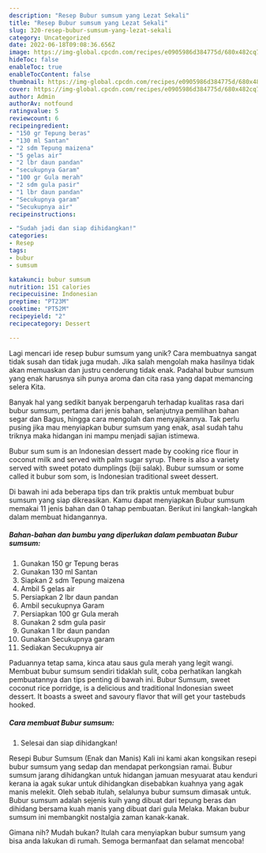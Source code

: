 ```yaml
---
description: "Resep Bubur sumsum yang Lezat Sekali"
title: "Resep Bubur sumsum yang Lezat Sekali"
slug: 320-resep-bubur-sumsum-yang-lezat-sekali
category: Uncategorized
date: 2022-06-18T09:08:36.656Z
image: https://img-global.cpcdn.com/recipes/e0905986d384775d/680x482cq70/bubur-sumsum-foto-resep-utama.jpg
hideToc: false
enableToc: true
enableTocContent: false
thumbnail: https://img-global.cpcdn.com/recipes/e0905986d384775d/680x482cq70/bubur-sumsum-foto-resep-utama.jpg
cover: https://img-global.cpcdn.com/recipes/e0905986d384775d/680x482cq70/bubur-sumsum-foto-resep-utama.jpg
author: Admin
authorAv: notfound
ratingvalue: 5
reviewcount: 6
recipeingredient:
- "150 gr Tepung beras"
- "130 ml Santan"
- "2 sdm Tepung maizena"
- "5 gelas air"
- "2 lbr daun pandan"
- "secukupnya Garam"
- "100 gr Gula merah"
- "2 sdm gula pasir"
- "1 lbr daun pandan"
- "Secukupnya garam"
- "Secukupnya air"
recipeinstructions:

- "Sudah jadi dan siap dihidangkan!"
categories:
- Resep
tags:
- bubur
- sumsum

katakunci: bubur sumsum 
nutrition: 151 calories
recipecuisine: Indonesian
preptime: "PT23M"
cooktime: "PT52M"
recipeyield: "2"
recipecategory: Dessert

---
```





Lagi mencari ide resep bubur sumsum yang unik? Cara membuatnya sangat tidak susah dan tidak juga mudah. Jika salah mengolah maka hasilnya tidak akan memuaskan dan justru cenderung tidak enak. Padahal bubur sumsum yang enak harusnya sih punya aroma dan cita rasa yang dapat memancing selera Kita.





Banyak hal yang sedikit banyak berpengaruh terhadap kualitas rasa dari bubur sumsum, pertama dari jenis bahan, selanjutnya pemilihan bahan segar dan Bagus, hingga cara mengolah dan menyajikannya. Tak perlu pusing jika mau menyiapkan bubur sumsum yang enak,      asal sudah tahu triknya maka hidangan ini mampu menjadi sajian istimewa.














Bubur sum sum is an Indonesian dessert made by cooking rice flour in coconut milk and served with palm sugar syrup. There is also a variety served with sweet potato dumplings (biji salak). Bubur sumsum or some called it bubur som som, is Indonesian traditional sweet dessert.






Di bawah ini ada beberapa tips dan trik praktis untuk membuat bubur sumsum yang siap dikreasikan. Kamu dapat menyiapkan Bubur sumsum memakai 11 jenis bahan dan 0 tahap pembuatan. Berikut ini langkah-langkah dalam membuat hidangannya.

<!--inarticleads1-->

##### Bahan-bahan dan bumbu yang diperlukan dalam pembuatan Bubur sumsum:

1. Gunakan 150 gr Tepung beras
1. Gunakan 130 ml Santan
1. Siapkan 2 sdm Tepung maizena
1. Ambil 5 gelas air
1. Persiapkan 2 lbr daun pandan
1. Ambil secukupnya Garam
1. Persiapkan 100 gr Gula merah
1. Gunakan 2 sdm gula pasir
1. Gunakan 1 lbr daun pandan
1. Gunakan Secukupnya garam
1. Sediakan Secukupnya air


Paduannya tetap sama, kinca atau saus gula merah yang legit wangi. Membuat bubur sumsum sendiri tidaklah sulit, coba perhatikan langkah pembuatannya dan tips penting di bawah ini. Bubur Sumsum, sweet coconut rice porridge, is a delicious and traditional Indonesian sweet dessert. It boasts a sweet and savoury flavor that will get your tastebuds hooked. 

<!--inarticleads2-->

##### Cara membuat Bubur sumsum:


1. Selesai dan siap dihidangkan!

Resepi Bubur Sumsum (Enak dan Manis) Kali ini kami akan kongsikan resepi bubur sumsum yang sedap dan mendapat perkongsian ramai. Bubur sumsum jarang dihidangkan untuk hidangan jamuan mesyuarat atau kenduri kerana ia agak sukar untuk dihidangkan disebabkan kuahnya yang agak manis melekit. Oleh sebab itulah, selalunya bubur sumsum dimasak untuk. Bubur sumsum adalah sejenis kuih yang dibuat dari tepung beras dan dihidang bersama kuah manis yang dibuat dari gula Melaka. Makan bubur sumsum ini membangkit nostalgia zaman kanak-kanak. 

Gimana nih? Mudah bukan? Itulah cara menyiapkan bubur sumsum yang bisa anda lakukan di rumah. Semoga bermanfaat dan selamat mencoba!
